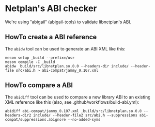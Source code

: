 # Netplan's ABI checker
We're using "abigail" (abigail-tools) to validate libnetplan's ABI.

## HowTo create a ABI reference
The `abidw` tool can be used to generate an ABI XML like this:
```
meson setup _build --prefix=/usr
meson compile -C _build
abidw _build/src/libnetplan.so.0.0 --headers-dir include/ --header-file src/abi.h > abi-compat/jammy_0.107.xml
```

## HowTo compare a ABI
The `abidiff` tool can be used to compare a new library ABI to an existing XML
reference like this (also, see .github/workflows/build-abi.yml):
```
abidiff abi-compat/jammy_0.107.xml _build/src/libnetplan.so.0.0 --headers-dir2 include/ --header-file2 src/abi.h --suppressions abi-compat/suppressions.abignore --no-added-syms
```
